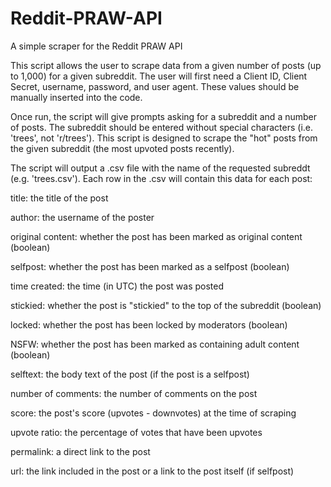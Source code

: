 # Reddit-PRAW-API
A simple scraper for the Reddit PRAW API

This script allows the user to scrape data from a given number of posts (up to 1,000) for a given subreddit.
The user will first need a Client ID, Client Secret, username, password, and user agent. These values should be manually inserted into the code. 

Once run, the script will give prompts asking for a subreddit and a number of posts. The subreddit should be entered without special characters (i.e. 'trees', not 'r/trees').
This script is designed to scrape the "hot" posts from the given subreddit (the most upvoted posts recently).

The script will output a .csv file with the name of the requested subreddt (e.g. 'trees.csv'). Each row in the .csv will contain this data for each post: 

title: the title of the post

author: the username of the poster

original content: whether the post has been marked as original content (boolean)

selfpost: whether the post has been marked as a selfpost (boolean)

time created: the time (in UTC) the post was posted 

stickied: whether the post is "stickied" to the top of the subreddit (boolean)

locked: whether the post has been locked by moderators (boolean)

NSFW: whether the post has been marked as containing adult content (boolean)

selftext: the body text of the post (if the post is a selfpost) 

number of comments: the number of comments on the post

score: the post's score (upvotes - downvotes) at the time of scraping

upvote ratio: the percentage of votes that have been upvotes

permalink: a direct link to the post

url: the link included in the post or a link to the post itself (if selfpost)

